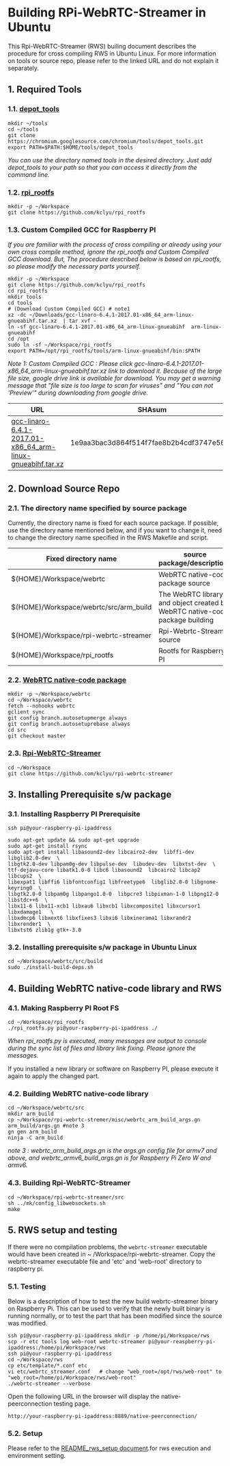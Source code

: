 
# Building RPi-WebRTC-Streamer in Ubuntu

This Rpi-WebRTC-Streamer (RWS) builing document describes the procedure for cross compiling RWS in Ubuntu Linux.
For more information on tools or source repo, please refer to the linked URL and do not explain it separately.

## 1. Required Tools

###  1.1. [depot_tools](http://dev.chromium.org/developers/how-tos/depottools)
	
```
mkdir ~/tools
cd ~/tools
git clone https://chromium.googlesource.com/chromium/tools/depot_tools.git
export PATH=$PATH:$HOME/tools/depot_tools
```
*You can use the directory named tools in the desired directory. Just add depot_tools to your path so that you can access it directly from the command line.*

### 1.2. [rpi_rootfs](https://github.com/kclyu/rpi_rootfs)
```
mkdir -p ~/Workspace
git clone https://github.com/kclyu/rpi_rootfs
```

### 1.3. 	Custom Compiled GCC for Raspberry PI
	
*If you are familiar with the process of cross compiling or already using your own cross compile method, ignore the rpi_rootfs and Custom Compiled GCC download. But, The procedure described below is based on rpi_rootfs, so please modify the necessary parts yourself.*
```
mkdir -p ~/Workspace
git clone https://github.com/kclyu/rpi_rootfs
cd rpi_rootfs
mkdir tools
cd tools
# (Download Custom Compiled GCC) # note1
xz -dc ~/Downloads/gcc-linaro-6.4.1-2017.01-x86_64_arm-linux-gnueabihf.tar.xz  | tar xvf -
ln -sf gcc-linaro-6.4.1-2017.01-x86_64_arm-linux-gnueabihf  arm-linux-gnueabihf
cd /opt
sudo ln -sf ~/Workspace/rpi_rootfs
export PATH=/opt/rpi_rootfs/tools/arm-linux-gnueabihf/bin:$PATH
```
*Note 1: Custom Compiled GCC : Please click  gcc-linaro-6.4.1-2017.01-x86_64_arm-linux-gnueabihf.tar.xz link to download it. Because of the large file size, google drive link is available for download. You may get a warning message that "file size is too large to scan for viruses" and "You can not 'Preview'" during downloading from google drive.*


|URL|SHAsum|Remarks|
|----------------|---------------|------------|
|[gcc-linaro-6.4.1-2017.01-x86_64_arm-linux-gnueabihf.tar.xz](https://drive.google.com/open?id=1s67nRSYZtLkIlRDz-BsDPkBXaTA94tsZ)|1e9aa3bac3d864f514f7fae8b2b4cdf3747e5681|RASPBIAN STRETCH|

## 2. Download Source Repo
### 2.1. The directory name specified by source package
Currently, the directory name is fixed for each source package. If possible, use the directory name mentioned below, and if you want to change it, need to change the directory name specified in the RWS Makefile and script.


|Fixed directory name|source package/descriptions|
|----------------|-----------------|
|$(HOME)/Workspace/webrtc|WebRTC native-code package source|
|$(HOME)/Workspace/webrtc/src/arm_build|The WebRTC library and object created by WebRTC native-code package building|
|$(HOME)/Workspace/rpi-webrtc-streamer|Rpi-Webrtc-Streamer source|
|$(HOME)/Workspace/rpi_rootfs|Rootfs for Raspberry PI|


### 2.2. [WebRTC native-code package](https://webrtc.org/native-code/development/)

```
mkdir -p ~/Workspace/webrtc
cd ~/Workspace/webrtc
fetch --nohooks webrtc
gclient sync
git config branch.autosetupmerge always
git config branch.autosetuprebase always
cd src
git checkout master
```

### 2.3. [Rpi-WebRTC-Streamer](https://github.com/kclyu/rpi-webrtc-streamer)

```
cd ~/Workspace
git clone https://github.com/kclyu/rpi-webrtc-streamer
```

## 3. Installing Prerequisite s/w package 

### 3.1. Installing Raspberry PI Prerequisite 

```
ssh pi@your-raspberry-pi-ipaddress

sudo apt-get update && sudo apt-get upgrade
sudo apt-get install rsync
sudo apt-get install libasound2-dev libcairo2-dev  libffi-dev libglib2.0-dev  \
libgtk2.0-dev libpam0g-dev libpulse-dev  libudev-dev  libxtst-dev  \
ttf-dejavu-core libatk1.0-0 libc6 libasound2  libcairo2 libcap2 libcups2  \
libexpat1 libffi6 libfontconfig1 libfreetype6  libglib2.0-0 libgnome-keyring0  \
libgtk2.0-0 libpam0g libpango1.0-0  libpcre3 libpixman-1-0 libpng12-0 libstdc++6  \
libx11-6 libx11-xcb1 libxau6 libxcb1 libxcomposite1 libxcursor1 libxdamage1   \
libxdmcp6 libxext6 libxfixes3 libxi6 libxinerama1 libxrandr2 libxrender1  \
libxtst6 zlib1g gtk+-3.0
```

### 3.2. Installing prerequisite s/w package in Ubuntu Linux
```
cd ~/Workspace/webrtc/src/build
sudo ./install-build-deps.sh
```

## 4. Building WebRTC native-code library and RWS

### 4.1. Making Raspberry PI Root FS

```
cd ~/Workspace/rpi_rootfs
./rpi_rootfs.py pi@your-raspberry-pi-ipaddress ./
```
*When rpi_rootfs.py is executed, many messages are output to console during the sync list of files and library link fixing. Please ignore the messages.*

If you installed a new library or software on Raspberry PI, please execute it again to apply the changed part.


### 4.2. Building WebRTC native-code library
```
cd ~/Workspace/webrtc/src
mkdir arm_build
cp ~/Workspace/rpi-webrtc-stremer/misc/webrtc_arm_build_args.gn arm_build/args.gn #note 3
gn gen arm_build
ninja -C arm_build
```
*note 3 : webrtc_arm_build_args.gn is the args.gn config file for armv7 and above, and webrtc_armv6_build_args.gn  is for Raspberry Pi Zero W and armv6.*

### 4.3. Building Rpi-WebRTC-Streamer
```
cd ~/Workspace/rpi-webrtc-streamer/src
sh ../mk/config_libwebsockets.sh 
make
```

## 5. RWS setup and testing
If there were no compilation problems, the `webrtc-streamer` executable would have been created in ~ /Workspace/rpi-webrtc-streamer.
Copy the webrtc-streamer executable file and 'etc' and 'web-root' directory to raspberry pi. 


### 5.1. Testing
Below is a description of how to test the new build webrtc-streamer binary on Raspberry Pi. This can be used to verify that the newly built binary is running normally, or to test the part that has been modified since the source was modified.

```
ssh pi@your-raspberry-pi-ipaddress mkdir -p /home/pi/Workspace/rws
scp -r etc tools log web-root webrtc-streamer pi@your-reaspberry-pi-ipaddress:/home/pi/Workspace/rws
ssh pi@your-raspberry-pi-ipaddress
cd ~/Workspace/rws
cp etc/template/*.conf etc
vi etc/webrtc_streamer.conf   # change "web_root=/opt/rws/web-root" to "web_root=/home/pi/Workspace/rws/web-root"
./webrtc-streamer --verbose
```

Open the following URL in the browser will display the native-peerconnection testing page.

```
http://your-raspberry-pi-ipaddress:8889/native-peerconnection/
```


### 5.2. Setup

Please refer to the [README_rws_setup document](../master/README_rws_setup.md).for rws execution and environment setting.



